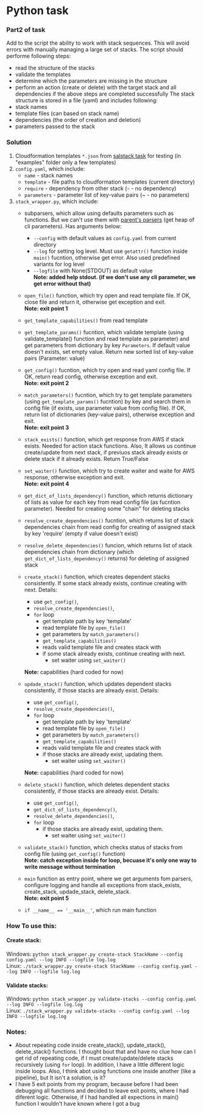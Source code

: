 # Python task
### Part2 of task
Add to the script the ability to work with stack sequences. This will avoid errors with manually managing a large set of stacks. The script should performe following steps:  
- read the structure of the stacks
- validate the templates
- determine which the parameters are missing in the structure
- perform an action (create or delete) with the target stack and all dependencies if the above steps are completed successfully
The stack structure is stored in a file (yaml) and  includes following:  
- stack names
- template files (can based on stack name)
- dependencies (the order of creation and deletion)
- parameters passed to the stack
### Solution
1. Cloudformation templates `*.json` from [salstack task](https://github.com/ksandrmatveyev/aws_training/blob/task2/final/cloudformation-stacks/README.md) for testing (in "examples" folder only a few templates)
2. `config.yaml`, which include:
   - `name` - stack names
   - `template` - file paths to cloudformation templates (current directory)
   - `require` - dependency from other stack (`~` - no dependency)
   - `parameters` - parameter list of key-value pairs (~ - no parameters)
3. `stack_wrapper.py`, which include:
   - subparsers, which allow using defaults parameters such as functions. But we can't use them with  [parent's parsers](https://docs.python.org/3/library/argparse.html#parents) (get heap of cli parameters). Has arguments below:
     - `--config` with default values as `config.yaml` from current directory
     - `--log`  for setting log level. Must use `getattr()` function inside `main()` fucntion, otherwise get error. Also used predefined variants for log level
     - `--logfile` with None(STDOUT) as default value  
  **Note: added help stdout. (if we don't use any cli parameter, we get error without that)**
   - `open_file()` function, which try open and read template file. If OK, close file and return it, otherwise get exception and exit.  
  **Note: exit point 1**
   - `get_template_capabilities()` from read template
   - `get_template_params()` fucntion, which validate template (using validate_template() function and read  template as parameter) and get parameters from dictionary by key `Parameters`. If default value doesn't exists, set empty value. Return new sorted list of key-value pairs (Parameter: value)
   - `get_config()` fucntion, which try open and read yaml config file. If OK, return read config, otherwise exception and exit.  
  **Note: exit point 2**
   - `match_parameters()` fucntion, which try to get template parameters (using `get_template_params()` fucntion) by key and search them in config file (if exists, use parameter value from config file). If OK, return list of dictionaries (key-value pairs), otherwise exception and exit.  
  **Note: exit point 3**
   - `stack_exists()` function, which get response from AWS if stack exists. Needed for action stack functions. Also, It allows us continue create/update from next stack, if previuos stack already exists or delete stack if it already exists. Return True/False
   - `set_waiter()` function, which try to create waiter and waite for AWS response, otherwise exception and exit.  
  **Note: exit point 4**
   - `get_dict_of_lists_dependency()` function, which returns dictionary of lists as value for each key from read config file (as fucntion parameter). Needed for creating some "chain" for deleting stacks
   - `resolve_create_dependencies()` fucntion, which returns list of stack dependencies chain from read config for creating of assigned stack by key 'require' (empty if value doesn't exist)
   - `resolve_delete_dependencies()` funcion, which returns list of stack dependencies chain from dictionary (which `get_dict_of_lists_dependency()` returns) for deleting of assigned stack
   - `create_stack()` function, which creates dependent stacks consistently. If some stack already exists, continue creating with next. Details:
     - use `get_config()`,
     - `resolve_create_dependencies()`,
     - `for` loop
       - get template path by key 'template'
       - read template file by `open_file()`
       - get parameters by `match_parameters()`
       - `get_template_capabilities()`
       - reads valid template file and creates stack with
       - if some stack already exists, continue creating with next. 
         - set waiter using `set_waiter()`  

     **Note:** capabilities (hard coded for now)
   - `updade_stack()` function, which updates dependent stacks consistently, if those stacks are already exist. Details:
     - use `get_config()`,
     - `resolve_create_dependencies()`,
     - `for` loop
       - get template path by key 'template'
       - read template file by `open_file()`
       - get parameters by `match_parameters()`
       - `get_template_capabilities()`
       - reads valid template file and creates stack with
       - if those stacks are already exist, updating them. 
         - set waiter using `set_waiter() ` 

     **Note:** capabilities (hard coded for now)
   - `delete_stack()` function, which deletes dependent stacks consistently, if those stacks are already exist. Details:
     - use `get_config()`,
     - `get_dict_of_lists_dependency()`,
     - `resolve_delete_dependencies()`,
     - `for` loop
       - if those stacks are already exist, updating them.
         - set waiter using `set_waiter()`
   - `validate_stack()` function, which checks status of stacks from config file (using `get_config()` function)  
**Note: catch exception inside for loop, becuase it's only one way to write message without termination**
   - `main` function as entry point, where we get arguments fom parsers, configure logging and handle all exceptions from stack_exists, create_stack, updade_stack, delete_stack.  
**Note: exit point 5**
   - `if __name__ == '__main__'`, which run main function  
### How To use this:
#### Create stack:
Windows: `python stack_wrapper.py create-stack StackName --config config.yaml --log INFO --logfile log.log`  
Linux: `./stack_wrapper.py create-stack StackName --config config.yaml --log INFO --logfile log.log`  
#### Validate stacks:
Windows: `python stack_wrapper.py validate-stacks --config config.yaml --log INFO --logfile log.log`  
Linux: `./stack_wrapper.py validate-stacks --config config.yaml --log INFO --logfile log.log`  
### Notes:  
- About repeating code inside create_stack(), update_stack(), delete_stack() functions.  I thought bout that and have no clue how can I get rid of repeating code, if I must create/update/delete stacks recursively (using `for` loop).  In addition, I have a little different logic inside loops. Also, I think abot using functions one inside another (like a pipeline), but It isn't a solution, is it?  
- I have 5 exit points from my program, because before I had been debugging all functions and decided to leave exit points, where I had diferent logic. Otherwise, if I had handled all expections in main() function I wouldn't have known where I got a bug
